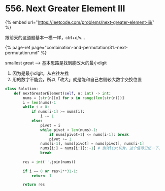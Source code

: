 # 556. Next Greater Element III

{% embed url="https://leetcode.com/problems/next-greater-element-iii/" %}

跟前天的这道题基本一模一样，ctrl+c/v...

{% page-ref page="combination-and-permutation/31.-next-permutation.md" %}

smallest great --&gt; 基本思路是找到能改大的最小digit

1. 因为是最小digit，从右往左找
2. 用的数字不能变，所以「改大」就是能和自己右侧较大数字交换位置

```python
class Solution:
    def nextGreaterElement(self, n: int) -> int:
        nums = [str(n)[x] for x in range(len(str(n)))]
        i = len(nums)-1
        while i > 0:
            if nums[i-1] >= nums[i]:
                i -= 1
            else:
                pivot = i
                while pivot < len(nums)-1:
                    if nums[pivot+1] <= nums[i-1]: break
                    pivot += 1
                nums[i-1], nums[pivot] = nums[pivot], nums[i-1]
                nums[i:] = nums[i:][::-1] # 倒转list切片，这个值得记忆一下...
                break
        
        res = int(''.join(nums))
        
        if i == 0 or res>2**31-1:
            return -1

        return res
```

